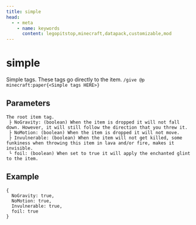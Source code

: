 ```yaml
---
title: simple
head:
  - - meta
    - name: keywords
      content: legopitstop,minecraft,datapack,customizable,mod
---
```


# simple

Simple tags. These tags go directly to the item. `/give @p minecraft:paper{<Simple tags HERE>}`

## Parameters

```
The root item tag.
 ├ NoGravity: (boolean) When the item is dropped it will not fall down. However, it will still follow the direction that you threw it.
 ├ NoMotion: (boolean) When the item is dropped it will not move.
 ├ Invulnerable: (boolean) When the item will not get killed, some funkiness when throwing this item in lava and/or fire, makes it invisible.
 └ foil: (boolean) When set to true it will apply the enchanted glint to the item.
```

## Example

```snbt
{
  NoGravity: true,
  NoMotion: true,
  Invulnerable: true,
  foil: true
}
```
